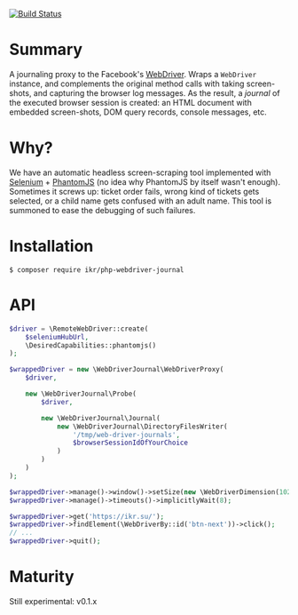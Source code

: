 [![Build Status](https://travis-ci.org/ikr/php-webdriver-journal.svg?branch=master)](https://travis-ci.org/ikr/php-webdriver-journal)

# Summary

A journaling proxy to the Facebook's [WebDriver](https://github.com/facebook/php-webdriver). Wraps a
`WebDriver` instance, and complements the original method calls with taking screen-shots, and
capturing the browser log messages. As the result, a _journal_ of the executed browser session is
created: an HTML document with embedded screen-shots, DOM query records, console messages, etc.

# Why?

We have an automatic headless screen-scraping tool implemented with
[Selenium](http://docs.seleniumhq.org/) + [PhantomJS](http://phantomjs.org/) (no idea why PhantomJS
by itself wasn't enough). Sometimes it screws up: ticket order fails, wrong kind of tickets gets
selected, or a child name gets confused with an adult name. This tool is summoned to ease the
debugging of such failures.

# Installation

```
$ composer require ikr/php-webdriver-journal
```

# API

```php
$driver = \RemoteWebDriver::create(
    $seleniumHubUrl,
    \DesiredCapabilities::phantomjs()
);

$wrappedDriver = new \WebDriverJournal\WebDriverProxy(
    $driver,

    new \WebDriverJournal\Probe(
        $driver,

        new \WebDriverJournal\Journal(
            new \WebDriverJournal\DirectoryFilesWriter(
                '/tmp/web-driver-journals',
                $browserSessionIdOfYourChoice
            )
        )
    )
);

$wrappedDriver->manage()->window()->setSize(new \WebDriverDimension(1024, 1024));
$wrappedDriver->manage()->timeouts()->implicitlyWait(8);

$wrappedDriver->get('https://ikr.su/');
$wrappedDriver->findElement(\WebDriverBy::id('btn-next'))->click();
// ...
$wrappedDriver->quit();
```

# Maturity

Still experimental: v0.1.x
